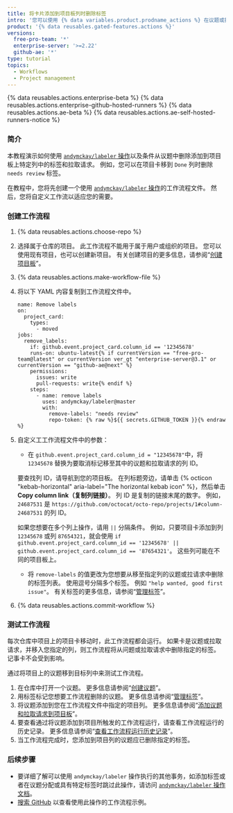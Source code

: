 ```yaml
---
title: 将卡片添加到项目板列时删除标签
intro: '您可以使用 {% data variables.product.prodname_actions %} 在议题或拉取请求添加到项目板上的特定列时自动删除标签。'
product: '{% data reusables.gated-features.actions %}'
versions:
  free-pro-team: '*'
  enterprise-server: '>=2.22'
  github-ae: '*'
type: tutorial
topics:
  - Workflows
  - Project management
---
```


{% data reusables.actions.enterprise-beta %}
{% data reusables.actions.enterprise-github-hosted-runners %}
{% data reusables.actions.ae-beta %}
{% data reusables.actions.ae-self-hosted-runners-notice %}

### 简介

本教程演示如何使用 [`andymckay/labeler` 操作](https://github.com/marketplace/actions/simple-issue-labeler)以及条件从议题中删除添加到项目板上特定列中的标签和拉取请求。 例如，您可以在项目卡移到 `Done` 列时删除 `needs review` 标签。

在教程中，您将先创建一个使用 [`andymckay/labeler` 操作](https://github.com/marketplace/actions/simple-issue-labeler)的工作流程文件。 然后，您将自定义工作流以适应您的需要。

### 创建工作流程

1. {% data reusables.actions.choose-repo %}
2. 选择属于仓库的项目。 此工作流程不能用于属于用户或组织的项目。 您可以使用现有项目，也可以创建新项目。 有关创建项目的更多信息，请参阅“[创建项目板](/github/managing-your-work-on-github/creating-a-project-board)”。
3. {% data reusables.actions.make-workflow-file %}
4. 将以下 YAML 内容复制到工作流程文件中。

    ```yaml{:copy}
    name: Remove labels
    on:
      project_card:
        types:
          - moved
    jobs:
      remove_labels:
        if: github.event.project_card.column_id == '12345678'
        runs-on: ubuntu-latest{% if currentVersion == "free-pro-team@latest" or currentVersion ver_gt "enterprise-server@3.1" or currentVersion == "github-ae@next" %}
        permissions:
          issues: write
          pull-requests: write{% endif %}
        steps:
          - name: remove labels
            uses: andymckay/labeler@master
            with:
              remove-labels: "needs review"
              repo-token: {% raw %}${{ secrets.GITHUB_TOKEN }}{% endraw %}
    ```

5. 自定义工工作流程文件中的参数：
   - 在 `github.event.project_card.column_id = "12345678"`中，将 `12345678` 替换为要取消标记移至其中的议题和拉取请求的列 ID。

    要查找列 ID，请导航到您的项目板。 在列标题旁边，请单击 {% octicon "kebab-horizontal" aria-label="The horizontal kebab icon" %}，然后单击 **Copy column link（复制列链接）**。 列 ID 是复制的链接末尾的数字。 例如，`24687531` 是 `https://github.com/octocat/octo-repo/projects/1#column-24687531` 的列 ID。

     如果您想要在多个列上操作，请用 `||` 分隔条件。 例如，只要项目卡添加到列 `12345678` 或列 `87654321`，就会使用 `if github.event.project_card.column_id == '12345678' || github.event.project_card.column_id == '87654321'`。 这些列可能在不同的项目板上。
   - 将 `remove-labels` 的值更改为您想要从移至指定列的议题或拉请求中删除的标签列表。 使用逗号分隔多个标签。 例如 `"help wanted, good first issue"`。 有关标签的更多信息，请参阅“[管理标签](/github/managing-your-work-on-github/managing-labels#applying-labels-to-issues-and-pull-requests)”。
6. {% data reusables.actions.commit-workflow %}

### 测试工作流程

每次仓库中项目上的项目卡移动时，此工作流程都会运行。 如果卡是议题或拉取请求，并移入您指定的列，则工作流程将从问题或拉取请求中删除指定的标签。 记事卡不会受到影响。

通过将项目上的议题移到目标列中来测试工作流程。

1. 在仓库中打开一个议题。 更多信息请参阅“[创建议题](/github/managing-your-work-on-github/creating-an-issue)”。
2. 用标签标记您想要工作流程删除的议题。 更多信息请参阅“[管理标签](/github/managing-your-work-on-github/managing-labels#applying-labels-to-issues-and-pull-requests)”。
3. 将议题添加到您在工作流程文件中指定的项目列。 更多信息请参阅“[添加议题和拉取请求到项目板](/github/managing-your-work-on-github/adding-issues-and-pull-requests-to-a-project-board)”。
4. 要查看通过将议题添加到项目所触发的工作流程运行，请查看工作流程运行的历史记录。 更多信息请参阅“[查看工作流程运行历史记录](/actions/managing-workflow-runs/viewing-workflow-run-history)”。
5. 当工作流程完成时，您添加到项目列的议题应已删除指定的标签。

### 后续步骤

- 要详细了解可以使用 `andymckay/labeler` 操作执行的其他事务，如添加标签或者在议题分配或具有特定标签时跳过此操作，请访问 [`andymckay/labeler` 操作文档](https://github.com/marketplace/actions/simple-issue-labeler)。
- [搜索 GitHub](https://github.com/search?q=%22uses:+andymckay/labeler%22&type=code) 以查看使用此操作的工作流程示例。
